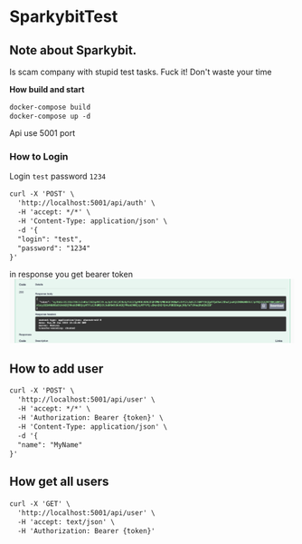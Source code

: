 # SparkybitTest

## Note about Sparkybit.
Is scam company with stupid test tasks. Fuck it! Don't waste your time

**How build and start**

````
docker-compose build
docker-compose up -d
````

Api use 5001 port

### How to Login
Login `test` password `1234`

```
curl -X 'POST' \
  'http://localhost:5001/api/auth' \
  -H 'accept: */*' \
  -H 'Content-Type: application/json' \
  -d '{
  "login": "test",
  "password": "1234"
}'
```

in response you get bearer token
![img_1.png](img_1.png)

## How to add user

```
curl -X 'POST' \
  'http://localhost:5001/api/user' \
  -H 'accept: */*' \
  -H 'Authorization: Bearer {token}' \
  -H 'Content-Type: application/json' \
  -d '{
  "name": "MyName"
}'
```

## How get all users 

```
curl -X 'GET' \
  'http://localhost:5001/api/user' \
  -H 'accept: text/json' \
  -H 'Authorization: Bearer {token}'
```